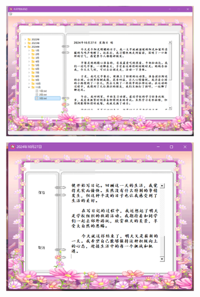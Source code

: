 ![日记](https://github.com/lankai7/Diary/blob/master/pic/001.jpg)

![日记](https://github.com/lankai7/Diary/blob/master/pic/002.jpg)
